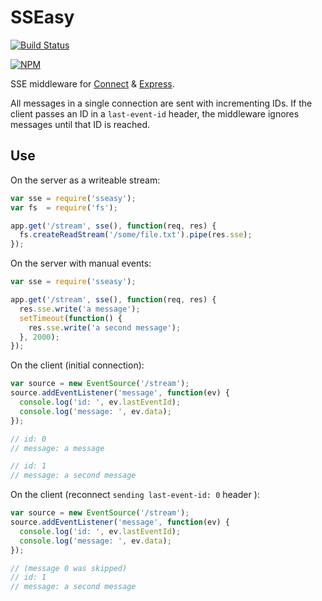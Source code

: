 # SSEasy

[![Build Status](https://travis-ci.org/heroku/sseasy.svg?branch=master)](https://travis-ci.org/heroku/sseasy)

[![NPM](https://nodei.co/npm/sseasy.png)](https://nodei.co/npm/sseasy/)

SSE middleware for [Connect](https://github.com/senchalabs/connect) & [Express](http://expressjs.com/).

All messages in a single connection are sent with incrementing IDs. If the client passes an ID in a `last-event-id` header, the middleware ignores messages until that ID is reached.

## Use

On the server as a writeable stream:

```js
var sse = require('sseasy');
var fs  = require('fs');

app.get('/stream', sse(), function(req, res) {
  fs.createReadStream('/some/file.txt').pipe(res.sse);
});
```

On the server with manual events:
```js
var sse = require('sseasy');

app.get('/stream', sse(), function(req, res) {
  res.sse.write('a message');
  setTimeout(function() {
    res.sse.write('a second message');
  }, 2000);
});
```

On the client (initial connection):
```js
var source = new EventSource('/stream');
source.addEventListener('message', function(ev) {
  console.log('id: ', ev.lastEventId);
  console.log('message: ', ev.data);
});

// id: 0
// message: a message

// id: 1
// message: a second message
```

On the client (reconnect `sending last-event-id: 0` header ):
```js
var source = new EventSource('/stream');
source.addEventListener('message', function(ev) {
  console.log('id: ', ev.lastEventId);
  console.log('message: ', ev.data);
});

// (message 0 was skipped)
// id: 1
// message: a second message
```
